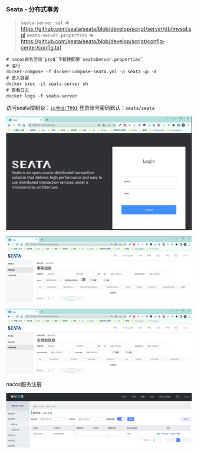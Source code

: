 ### Seata - 分布式事务

> `seata-server.sql` => https://github.com/seata/seata/blob/develop/script/server/db/mysql.sql
> `seata-server.properties` => https://github.com/seata/seata/blob/develop/script/config-center/config.txt

```shell
# nacos命名空间`prod`下新建配置`seataServer.properties`
# 运行
docker-compose -f docker-compose-seata.yml -p seata up -d
# 进入容器
docker exec -it seata-server sh
# 查看日志
docker logs -f seata-server
```

访问seata控制台：[`ip地址:7091`](http://www.zhengqingya.com:7091)
登录账号密码默认：`seata/seata`

![seata-login.png](../../../image/seata-login.png)

![seata-TransactionInfo.png](../../../image/seata-TransactionInfo.png)

![seata-GlobalLockInfo.png](../../../image/seata-GlobalLockInfo.png)

nacos服务注册

![seata-nacos.png](../../../image/seata-nacos.png)